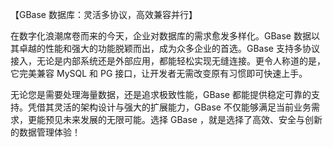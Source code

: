 【GBase 数据库：灵活多协议，高效兼容并行】

在数字化浪潮席卷而来的今天，企业对数据库的需求愈发多样化。GBase 数据以其卓越的性能和强大的功能脱颖而出，成为众多企业的首选。GBase 支持多协议接入，无论是内部系统还是外部应用，都能轻松实现无缝连接。更令人称道的是，它完美兼容 MySQL 和 PG 接口，让开发者无需改变原有习惯即可快速上手。

无论您是需要处理海量数据，还是追求极致性能，GBase 都能提供稳定可靠的支持。凭借其灵活的架构设计与强大的扩展能力，GBase 不仅能够满足当前业务需求，更能预见未来发展的无限可能。选择 GBase ，就是选择了高效、安全与创新的数据管理体验！